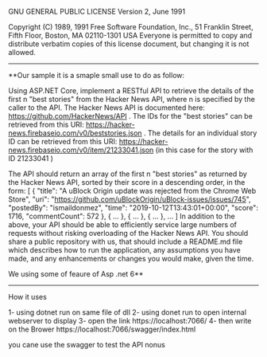  GNU GENERAL PUBLIC LICENSE
 Version 2, June 1991

 Copyright (C) 1989, 1991 Free Software Foundation, Inc.,
 51 Franklin Street, Fifth Floor, Boston, MA 02110-1301 USA
 Everyone is permitted to copy and distribute verbatim copies
 of this license document, but changing it is not allowed.

------------------------------------------------------------------------------------------------
**Our sample it is a smaple small use to do as follow: 

Using ASP.NET Core, implement a RESTful API to retrieve the details of the first n "best stories" from the Hacker News API, where n is specified by the caller to the API. 
The Hacker News API is documented here: https://github.com/HackerNews/API . 
The IDs for the "best stories" can be retrieved from this URI: https://hacker-news.firebaseio.com/v0/beststories.json . 
The details for an individual story ID can be retrieved from this URI: https://hacker-news.firebaseio.com/v0/item/21233041.json (in this case for the story with ID 
21233041 ) 

The API should return an array of the first n "best stories" as returned by the Hacker News API, sorted by their score in a descending order, in the form: 
[
{
"title": "A uBlock Origin update was rejected from the Chrome Web Store", 
"uri": "https://github.com/uBlockOrigin/uBlock-issues/issues/745", 
"postedBy": "ismaildonmez", 
"time": "2019-10-12T13:43:01+00:00", 
"score": 1716, 
"commentCount": 572 
},
{ ... },
{ ... },
{ ... },
...
] 
In addition to the above, your API should be able to efficiently service large numbers of requests without risking overloading of the Hacker News API. 
You should share a public repository with us, that should include a README.md file which describes how to run the application, any assumptions you have made, and 
any enhancements or changes you would make, given the time. 

We using some of feaure of Asp .net 6** 

-------------------------------------------------------------------------

How it uses  

1- using dotnet run on same file of dll 
2- using donet run to open internal webserver to display 
3- open the link https://localhost:7066/ 
4- then write on the Brower https://localhost:7066/swagger/index.html 

you cane use the swagger to test the API nonus 

